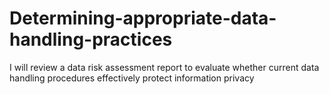 # Determining-appropriate-data-handling-practices
I will review a data risk assessment report to evaluate whether current data handling procedures effectively protect information privacy
